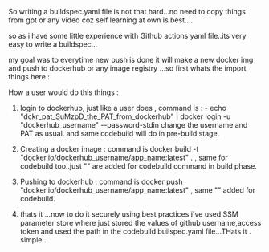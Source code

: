 So writing a buildspec.yaml file is not that hard...no need to copy things from gpt or any video coz self learning at own is best....

so as i have some little experience with Github actions yaml file..its very easy to write a buildspec...

my goal was to everytime new push is done it will make a new docker img and push to dockerhub or any image registry ...so first whats the import things here : 

How a user would do this things : 

1. login to dockerhub, just like a user does , command is :  - echo "dckr_pat_SuMzpD_the_PAT_from_dockerhub" | docker login -u "dockerhub_username" --password-stdin 
   change the username and PAT as usual. and same codebuild will do in pre-build stage.

2. Creating a docker image : command is   docker build -t "docker.io/dockerhub_username/app_name:latest" .  , same for codebuild too..just "" are added for codebuild command in build phase.

3.  Pushing to dockerhub : command is     docker push "docker.io/dockerhub_username/app_name:latest"  , same "" added for codebuild.

4.  thats it ...now to do it securely using best practices i've used SSM parameter store where just stored the values of github username,access token and used the path in the codebuild builspec.yaml file...THats it . simple .
